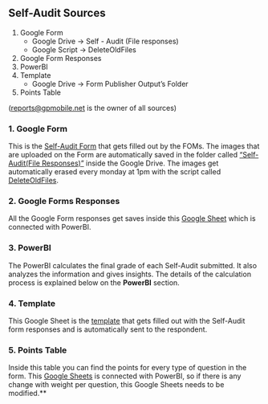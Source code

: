 ## Self-Audit Sources

1. Google Form
   - Google Drive → Self - Audit (File responses) 
   - Google Script → DeleteOldFiles
2. Google Form Responses
3. PowerBI
4. Template
   - Google Drive → Form Publisher Output’s Folder
5. Points Table 

(reports@gpmobile.net is the owner of all sources)



### 1. Google Form

This is the [Self-Audit Form](https://docs.google.com/a/sunholdings.net/forms/d/1m-N2uCmuza-nMP9X3PIZB8qMbnnpd9BxMiC8mz67CuU/edit?usp=forms_home&ths=true) that gets filled out by the FOMs. 
The images that are uploaded on the Form are automatically saved in the folder called [“Self-Audit(File Responses)”](https://drive.google.com/drive/u/2/folders/0BxQ3K2juRI2NfnVOWHB6SG1FcEkyeVhlUGs5bjRfT2ZCWURDZ096ZTZUa2FnMU1zaDBWVEU) inside the Google Drive. 
The images get automatically erased every monday at 1pm with the script called [DeleteOldFiles](https://script.google.com/u/2/home/projects/1gGI8fYGYa8lIixd66IehKsnfjRVIK-XO_GW0U16wtsqtE51i20u_XzIp).


### 2. Google Forms Responses

All the Google Form responses get saves inside this [Google Sheet](https://docs.google.com/spreadsheets/d/1ZQH0ohoGL4ipzDssMKqES6Sr1j1c5nLW-IQ6-oyxFdQ/edit#gid=1811552042) which is connected with PowerBI.


### 3. PowerBI


The PowerBI calculates the final grade of each Self-Audit submitted. It also analyzes the information and gives insights. The details of the calculation process is explained below on the **PowerBI** section.



### 4. Template

This Google Sheet is the [template](https://docs.google.com/spreadsheets/d/1gQK_dDIeZ1Z_eRhKFbk8r1Si3okPYFzCQvTEWvB5kzc/edit#gid=0) that gets filled out with the Self-Audit form responses and is automatically sent to the respondent. 



### 5. Points Table

Inside this table you can find the points for every type of question in the form. This [Google Sheets](https://docs.google.com/spreadsheets/d/1-nH52f3ZHGg2MdTU5Mrznw-VtgGRG9F_kuj0dVM-4jY/edit#gid=0) is connected with PowerBI, so if there is any change with weight per question, this Google Sheets needs to be modified.**



